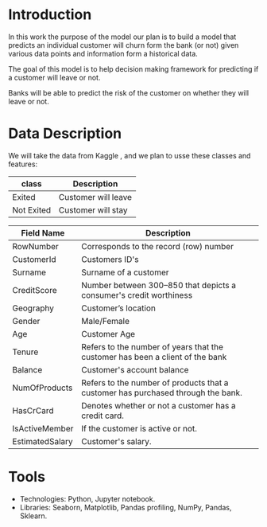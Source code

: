 # Introduction
In this work the purpose of the model our plan is to build a model that predicts an individual customer will churn form the bank (or not) given various data points and information form a historical data.

The goal of this model is to help decision making framework for predicting if a customer will leave or not.

Banks will be able to predict the risk of the customer on whether they will leave or not.




# Data Description
We will take the data from Kaggle , and we plan to usse these classes and features:
 
 | class  |  Description |
 | ------------- | ------------- |
 | Exited  | Customer will leave |
 | Not Exited | Customer will stay |

| Field Name | Description                                                                                      |
|-----------------------------|---------------------------------------------------------------------------------|
| RowNumber                   | Corresponds to the record (row) number                                          | 
| CustomerId                  | Customers ID's                                                                  |    
| Surname                     | Surname of a customer                                                           |
| CreditScore                 | Number between 300–850 that depicts a consumer's credit worthiness              |
| Geography                   | Customer’s location                                                             |
| Gender                      | Male/Female                                                                     |
| Age                         | Customer Age                                                                    |
| Tenure                      | Refers to the number of years that the customer has been a client of the bank   |
| Balance                     | Customer's account balance                                                      |
| NumOfProducts               | Refers to the number of products that a customer has purchased through the bank.|
| HasCrCard                   | Denotes whether or not a customer has a credit card.                            |
| IsActiveMember              | If the customer is active or not.                                               |
| EstimatedSalary             | Customer's salary.                                                              |





# Tools
* Technologies: Python, Jupyter notebook.
* Libraries: Seaborn, Matplotlib, Pandas profiling, NumPy, Pandas, Sklearn.


